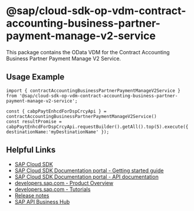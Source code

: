 # @sap/cloud-sdk-op-vdm-contract-accounting-business-partner-payment-manage-v2-service

This package contains the OData VDM for the Contract Accounting Business Partner Payment Manage V2 Service.

## Usage Example
```
import { contractAccountingBusinessPartnerPaymentManageV2Service } from '@sap/cloud-sdk-op-vdm-contract-accounting-business-partner-payment-manage-v2-service';

const { cabpPaytEnhcdForDspCrcyApi } = contractAccountingBusinessPartnerPaymentManageV2Service()
const resultPromise = cabpPaytEnhcdForDspCrcyApi.requestBuilder().getAll().top(5).execute({ destinationName:'myDestinationName' });

```

## Helpful Links

- [SAP Cloud SDK](https://github.com/SAP/cloud-sdk-js)
- [SAP Cloud SDK Documentation portal - Getting started guide](https://sap.github.io/cloud-sdk/docs/js/getting-started)
- [SAP Cloud SDK Documentation portal - API documentation](https://sap.github.io/cloud-sdk/docs/js/api)
- [developers.sap.com - Product Overview](https://developers.sap.com/topics/cloud-sdk.html)
- [developers.sap.com - Tutorials](https://developers.sap.com/tutorial-navigator.html?tag=software-product:technology-platform/sap-cloud-sdk&tag=tutorial:type/tutorial&tag=programming-tool:javascript)
- [Release notes](https://help.sap.com/doc/2324e9c3b28748a4ae2ad08166d77675/1.0/en-US/js-index.html)
- [SAP API Business Hub](https://api.sap.com/)
